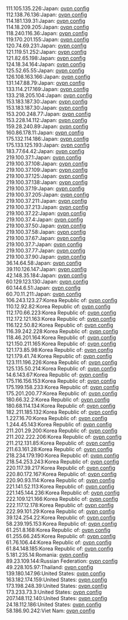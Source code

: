 111.105.135.226:Japan: [ovpn config](vpn/111_105_135_226.ovpn)  
112.138.76.136:Japan: [ovpn config](vpn/112_138_76_136.ovpn)  
114.181.139.31:Japan: [ovpn config](vpn/114_181_139_31.ovpn)  
114.18.209.205:Japan: [ovpn config](vpn/114_18_209_205.ovpn)  
118.240.116.36:Japan: [ovpn config](vpn/118_240_116_36.ovpn)  
119.170.201.155:Japan: [ovpn config](vpn/119_170_201_155.ovpn)  
120.74.69.231:Japan: [ovpn config](vpn/120_74_69_231.ovpn)  
121.119.51.252:Japan: [ovpn config](vpn/121_119_51_252.ovpn)  
121.82.65.198:Japan: [ovpn config](vpn/121_82_65_198.ovpn)  
124.18.34.164:Japan: [ovpn config](vpn/124_18_34_164.ovpn)  
125.52.65.55:Japan: [ovpn config](vpn/125_52_65_55.ovpn)  
126.108.163.166:Japan: [ovpn config](vpn/126_108_163_166.ovpn)  
131.147.88.79:Japan: [ovpn config](vpn/131_147_88_79.ovpn)  
133.114.217.169:Japan: [ovpn config](vpn/133_114_217_169.ovpn)  
133.218.205.104:Japan: [ovpn config](vpn/133_218_205_104.ovpn)  
153.183.187.30:Japan: [ovpn config](vpn/153_183_187_30.ovpn)  
153.183.187.30:Japan: [ovpn config](vpn/153_183_187_30.ovpn)  
153.200.248.77:Japan: [ovpn config](vpn/153_200_248_77.ovpn)  
153.228.14.112:Japan: [ovpn config](vpn/153_228_14_112.ovpn)  
159.28.240.89:Japan: [ovpn config](vpn/159_28_240_89.ovpn)  
160.86.178.11:Japan: [ovpn config](vpn/160_86_178_11.ovpn)  
175.132.114.186:Japan: [ovpn config](vpn/175_132_114_186.ovpn)  
175.133.125.193:Japan: [ovpn config](vpn/175_133_125_193.ovpn)  
183.77.64.42:Japan: [ovpn config](vpn/183_77_64_42.ovpn)  
219.100.37.1:Japan: [ovpn config](vpn/219_100_37_1.ovpn)  
219.100.37.108:Japan: [ovpn config](vpn/219_100_37_108.ovpn)  
219.100.37.109:Japan: [ovpn config](vpn/219_100_37_109.ovpn)  
219.100.37.125:Japan: [ovpn config](vpn/219_100_37_125.ovpn)  
219.100.37.138:Japan: [ovpn config](vpn/219_100_37_138.ovpn)  
219.100.37.19:Japan: [ovpn config](vpn/219_100_37_19.ovpn)  
219.100.37.205:Japan: [ovpn config](vpn/219_100_37_205.ovpn)  
219.100.37.211:Japan: [ovpn config](vpn/219_100_37_211.ovpn)  
219.100.37.213:Japan: [ovpn config](vpn/219_100_37_213.ovpn)  
219.100.37.22:Japan: [ovpn config](vpn/219_100_37_22.ovpn)  
219.100.37.4:Japan: [ovpn config](vpn/219_100_37_4.ovpn)  
219.100.37.50:Japan: [ovpn config](vpn/219_100_37_50.ovpn)  
219.100.37.58:Japan: [ovpn config](vpn/219_100_37_58.ovpn)  
219.100.37.67:Japan: [ovpn config](vpn/219_100_37_67.ovpn)  
219.100.37.7:Japan: [ovpn config](vpn/219_100_37_7.ovpn)  
219.100.37.77:Japan: [ovpn config](vpn/219_100_37_77.ovpn)  
219.100.37.90:Japan: [ovpn config](vpn/219_100_37_90.ovpn)  
36.14.64.58:Japan: [ovpn config](vpn/36_14_64_58.ovpn)  
39.110.126.147:Japan: [ovpn config](vpn/39_110_126_147.ovpn)  
42.148.35.184:Japan: [ovpn config](vpn/42_148_35_184.ovpn)  
60.129.123.130:Japan: [ovpn config](vpn/60_129_123_130.ovpn)  
60.144.6.51:Japan: [ovpn config](vpn/60_144_6_51.ovpn)  
60.70.11.211:Japan: [ovpn config](vpn/60_70_11_211.ovpn)  
106.243.123.27:Korea Republic of: [ovpn config](vpn/106_243_123_27.ovpn)  
110.12.92.82:Korea Republic of: [ovpn config](vpn/110_12_92_82.ovpn)  
112.170.66.223:Korea Republic of: [ovpn config](vpn/112_170_66_223.ovpn)  
112.172.121.163:Korea Republic of: [ovpn config](vpn/112_172_121_163.ovpn)  
116.122.50.82:Korea Republic of: [ovpn config](vpn/116_122_50_82.ovpn)  
116.39.242.228:Korea Republic of: [ovpn config](vpn/116_39_242_228.ovpn)  
118.46.201.164:Korea Republic of: [ovpn config](vpn/118_46_201_164.ovpn)  
121.150.211.165:Korea Republic of: [ovpn config](vpn/121_150_211_165.ovpn)  
121.173.85.98:Korea Republic of: [ovpn config](vpn/121_173_85_98.ovpn)  
121.179.41.74:Korea Republic of: [ovpn config](vpn/121_179_41_74.ovpn)  
123.111.196.226:Korea Republic of: [ovpn config](vpn/123_111_196_226.ovpn)  
125.135.50.214:Korea Republic of: [ovpn config](vpn/125_135_50_214.ovpn)  
14.6.143.67:Korea Republic of: [ovpn config](vpn/14_6_143_67.ovpn)  
175.116.156.153:Korea Republic of: [ovpn config](vpn/175_116_156_153.ovpn)  
175.199.158.233:Korea Republic of: [ovpn config](vpn/175_199_158_233.ovpn)  
175.201.200.77:Korea Republic of: [ovpn config](vpn/175_201_200_77.ovpn)  
180.66.32.2:Korea Republic of: [ovpn config](vpn/180_66_32_2.ovpn)  
180.68.114.134:Korea Republic of: [ovpn config](vpn/180_68_114_134.ovpn)  
182.211.185.132:Korea Republic of: [ovpn config](vpn/182_211_185_132.ovpn)  
1.227.16.70:Korea Republic of: [ovpn config](vpn/1_227_16_70.ovpn)  
1.244.45.143:Korea Republic of: [ovpn config](vpn/1_244_45_143.ovpn)  
211.201.29.200:Korea Republic of: [ovpn config](vpn/211_201_29_200.ovpn)  
211.202.222.206:Korea Republic of: [ovpn config](vpn/211_202_222_206.ovpn)  
211.212.131.85:Korea Republic of: [ovpn config](vpn/211_212_131_85.ovpn)  
211.63.161.28:Korea Republic of: [ovpn config](vpn/211_63_161_28.ovpn)  
218.234.179.190:Korea Republic of: [ovpn config](vpn/218_234_179_190.ovpn)  
218.54.253.243:Korea Republic of: [ovpn config](vpn/218_54_253_243.ovpn)  
220.117.39.217:Korea Republic of: [ovpn config](vpn/220_117_39_217.ovpn)  
220.80.172.167:Korea Republic of: [ovpn config](vpn/220_80_172_167.ovpn)  
220.90.93.114:Korea Republic of: [ovpn config](vpn/220_90_93_114.ovpn)  
221.141.52.113:Korea Republic of: [ovpn config](vpn/221_141_52_113.ovpn)  
221.145.144.236:Korea Republic of: [ovpn config](vpn/221_145_144_236.ovpn)  
222.109.121.166:Korea Republic of: [ovpn config](vpn/222_109_121_166.ovpn)  
222.117.12.178:Korea Republic of: [ovpn config](vpn/222_117_12_178.ovpn)  
222.99.101.29:Korea Republic of: [ovpn config](vpn/222_99_101_29.ovpn)  
39.124.254.22:Korea Republic of: [ovpn config](vpn/39_124_254_22.ovpn)  
58.239.195.153:Korea Republic of: [ovpn config](vpn/58_239_195_153.ovpn)  
61.251.8.168:Korea Republic of: [ovpn config](vpn/61_251_8_168.ovpn)  
61.255.66.245:Korea Republic of: [ovpn config](vpn/61_255_66_245.ovpn)  
61.76.106.44:Korea Republic of: [ovpn config](vpn/61_76_106_44.ovpn)  
61.84.148.185:Korea Republic of: [ovpn config](vpn/61_84_148_185.ovpn)  
5.181.235.14:Romania: [ovpn config](vpn/5_181_235_14.ovpn)  
89.23.109.144:Russian Federation: [ovpn config](vpn/89_23_109_144.ovpn)  
49.228.105.97:Thailand: [ovpn config](vpn/49_228_105_97.ovpn)  
139.180.147.96:United States: [ovpn config](vpn/139_180_147_96.ovpn)  
163.182.174.159:United States: [ovpn config](vpn/163_182_174_159.ovpn)  
173.198.248.39:United States: [ovpn config](vpn/173_198_248_39.ovpn)  
173.233.73.3:United States: [ovpn config](vpn/173_233_73_3.ovpn)  
207.148.112.140:United States: [ovpn config](vpn/207_148_112_140.ovpn)  
24.18.112.186:United States: [ovpn config](vpn/24_18_112_186.ovpn)  
58.186.90.242:Viet Nam: [ovpn config](vpn/58_186_90_242.ovpn)  

